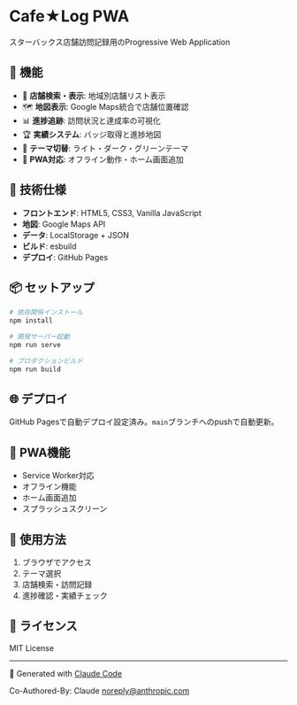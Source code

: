 # Cafe★Log PWA

スターバックス店舗訪問記録用のProgressive Web Application

## 🌟 機能

- 📍 **店舗検索・表示**: 地域別店舗リスト表示
- 🗺️ **地図表示**: Google Maps統合で店舗位置確認
- 📊 **進捗追跡**: 訪問状況と達成率の可視化
- 🏆 **実績システム**: バッジ取得と進捗地図
- 🎨 **テーマ切替**: ライト・ダーク・グリーンテーマ
- 📱 **PWA対応**: オフライン動作・ホーム画面追加

## 🚀 技術仕様

- **フロントエンド**: HTML5, CSS3, Vanilla JavaScript
- **地図**: Google Maps API
- **データ**: LocalStorage + JSON
- **ビルド**: esbuild
- **デプロイ**: GitHub Pages

## 📦 セットアップ

```bash
# 依存関係インストール
npm install

# 開発サーバー起動
npm run serve

# プロダクションビルド
npm run build
```

## 🌐 デプロイ

GitHub Pagesで自動デプロイ設定済み。`main`ブランチへのpushで自動更新。

## 📱 PWA機能

- Service Worker対応
- オフライン機能
- ホーム画面追加
- スプラッシュスクリーン

## 🎯 使用方法

1. ブラウザでアクセス
2. テーマ選択
3. 店舗検索・訪問記録
4. 進捗確認・実績チェック

## 📄 ライセンス

MIT License

---

🚀 Generated with [Claude Code](https://claude.ai/code)

Co-Authored-By: Claude <noreply@anthropic.com>